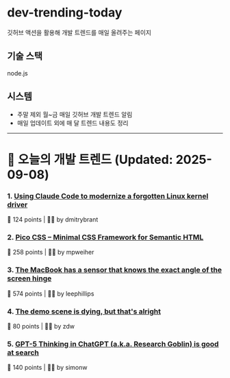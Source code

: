 # dev-trending-today
깃허브 액션을 활용해 개발 트렌드를 매일 올려주는 페이지

## 기술 스택
node.js
## 시스템
- 주말 제외 월~금 매일 깃허브 개발 트렌드 알림
- 매일 업데이트 외에 매 달 트렌드 내용도 정리
---

# 📰 오늘의 개발 트렌드 (Updated: 2025-09-08)

### 1. [Using Claude Code to modernize a forgotten Linux kernel driver](https://dmitrybrant.com/2025/09/07/using-claude-code-to-modernize-a-25-year-old-kernel-driver)
💬 124 points | 🧑‍💻 by dmitrybrant

### 2. [Pico CSS – Minimal CSS Framework for Semantic HTML](https://picocss.com)
💬 258 points | 🧑‍💻 by mpweiher

### 3. [The MacBook has a sensor that knows the exact angle of the screen hinge](https://twitter.com/samhenrigold/status/1964428927159382261)
💬 574 points | 🧑‍💻 by leephillips

### 4. [The demo scene is dying, but that's alright](https://www.datagubbe.se/sceneherit/)
💬 80 points | 🧑‍💻 by zdw

### 5. [GPT-5 Thinking in ChatGPT (a.k.a. Research Goblin) is good at search](https://simonwillison.net/2025/Sep/6/research-goblin/)
💬 140 points | 🧑‍💻 by simonw

